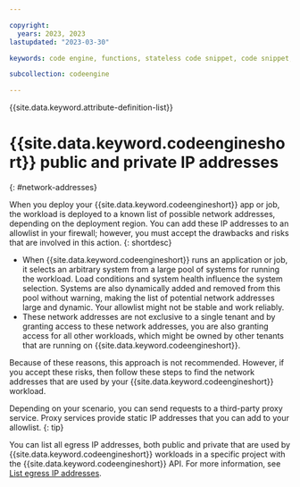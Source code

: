 ```yaml
---

copyright:
  years: 2023, 2023
lastupdated: "2023-03-30"

keywords: code engine, functions, stateless code snippet, code snippet, stateless

subcollection: codeengine

---
```


{{site.data.keyword.attribute-definition-list}}

# {{site.data.keyword.codeengineshort}} public and private IP addresses
{: #network-addresses}

When you deploy your {{site.data.keyword.codeengineshort}} app or job, the workload is deployed to a known list of possible network addresses, depending on the deployment region. You can add these IP addresses to an allowlist in your firewall; however, you must accept the drawbacks and risks that are involved in this action.
{: shortdesc}

- When {{site.data.keyword.codeengineshort}} runs an application or job, it selects an arbitrary system from a large pool of systems for running the workload. Load conditions and system health influence the system selection. Systems are also dynamically added and removed from this pool without warning, making the list of potential network addresses large and dynamic. Your allowlist might not be stable and work reliably. 
- These network addresses are not exclusive to a single tenant and by granting access to these network addresses, you are also granting access for all other workloads, which might be owned by other tenants that are running on {{site.data.keyword.codeengineshort}}. 

Because of these reasons, this approach is not recommended. However, if you accept these risks, then follow these steps to find the network addresses that are used by your {{site.data.keyword.codeengineshort}} workload.

Depending on your scenario, you can send requests to a third-party proxy service. Proxy services provide static IP addresses that you can add to your allowlist.
{: tip}
  
You can list all egress IP addresses, both public and private that are used by {{site.data.keyword.codeengineshort}} workloads in a specific project with the {{site.data.keyword.codeengineshort}} API. For more information, see [List egress IP addresses](https://cloud.ibm.com/apidocs/codeengine/v2#get-project-egress-ips).

